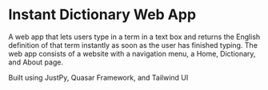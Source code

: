 # Instant Dictionary Web App

A web app that lets users type in a term in a text box and returns the English definition
of that term instantly as soon as the user has finished typing.
The web app consists of a website with a navigation menu, a Home, Dictionary, and About page.

Built using JustPy, Quasar Framework, and Tailwind UI